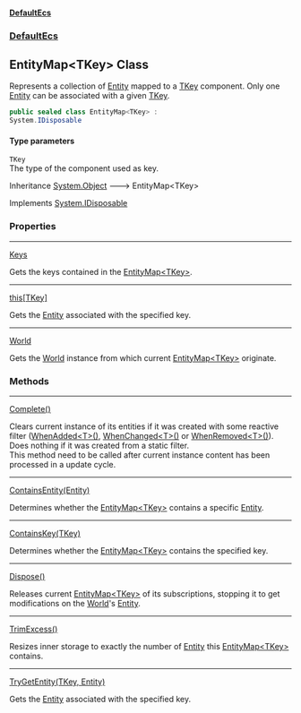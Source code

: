 #### [DefaultEcs](DefaultEcs.md 'DefaultEcs')
### [DefaultEcs](DefaultEcs.md#DefaultEcs 'DefaultEcs')
## EntityMap&lt;TKey&gt; Class
Represents a collection of [Entity](Entity.md 'DefaultEcs.Entity') mapped to a [TKey](EntityMap_TKey_.md#DefaultEcs_EntityMap_TKey__TKey 'DefaultEcs.EntityMap&lt;TKey&gt;.TKey') component. Only one [Entity](Entity.md 'DefaultEcs.Entity') can be associated with a given [TKey](EntityMap_TKey_.md#DefaultEcs_EntityMap_TKey__TKey 'DefaultEcs.EntityMap&lt;TKey&gt;.TKey').  
```csharp
public sealed class EntityMap<TKey> :
System.IDisposable
```
#### Type parameters
<a name='DefaultEcs_EntityMap_TKey__TKey'></a>
`TKey`  
The type of the component used as key.
  

Inheritance [System.Object](https://docs.microsoft.com/en-us/dotnet/api/System.Object 'System.Object') &#129106; EntityMap&lt;TKey&gt;  

Implements [System.IDisposable](https://docs.microsoft.com/en-us/dotnet/api/System.IDisposable 'System.IDisposable')  
### Properties

***
[Keys](EntityMap_TKey__Keys.md 'DefaultEcs.EntityMap&lt;TKey&gt;.Keys')

Gets the keys contained in the [EntityMap&lt;TKey&gt;](EntityMap_TKey_.md 'DefaultEcs.EntityMap&lt;TKey&gt;').  

***
[this[TKey]](EntityMap_TKey__this_TKey_.md 'DefaultEcs.EntityMap&lt;TKey&gt;.this[TKey]')

Gets the [Entity](Entity.md 'DefaultEcs.Entity') associated with the specified key.  

***
[World](EntityMap_TKey__World.md 'DefaultEcs.EntityMap&lt;TKey&gt;.World')

Gets the [World](World.md 'DefaultEcs.World') instance from which current [EntityMap&lt;TKey&gt;](EntityMap_TKey_.md 'DefaultEcs.EntityMap&lt;TKey&gt;') originate.  
### Methods

***
[Complete()](EntityMap_TKey__Complete().md 'DefaultEcs.EntityMap&lt;TKey&gt;.Complete()')

Clears current instance of its entities if it was created with some reactive filter ([WhenAdded&lt;T&gt;()](EntityQueryBuilder_WhenAdded_T_().md 'DefaultEcs.EntityQueryBuilder.WhenAdded&lt;T&gt;()'), [WhenChanged&lt;T&gt;()](EntityQueryBuilder_WhenChanged_T_().md 'DefaultEcs.EntityQueryBuilder.WhenChanged&lt;T&gt;()') or [WhenRemoved&lt;T&gt;()](EntityQueryBuilder_WhenRemoved_T_().md 'DefaultEcs.EntityQueryBuilder.WhenRemoved&lt;T&gt;()')).  
Does nothing if it was created from a static filter.  
This method need to be called after current instance content has been processed in a update cycle.  

***
[ContainsEntity(Entity)](EntityMap_TKey__ContainsEntity(Entity).md 'DefaultEcs.EntityMap&lt;TKey&gt;.ContainsEntity(DefaultEcs.Entity)')

Determines whether the [EntityMap&lt;TKey&gt;](EntityMap_TKey_.md 'DefaultEcs.EntityMap&lt;TKey&gt;') contains a specific [Entity](Entity.md 'DefaultEcs.Entity').  

***
[ContainsKey(TKey)](EntityMap_TKey__ContainsKey(TKey).md 'DefaultEcs.EntityMap&lt;TKey&gt;.ContainsKey(TKey)')

Determines whether the [EntityMap&lt;TKey&gt;](EntityMap_TKey_.md 'DefaultEcs.EntityMap&lt;TKey&gt;') contains the specified key.  

***
[Dispose()](EntityMap_TKey__Dispose().md 'DefaultEcs.EntityMap&lt;TKey&gt;.Dispose()')

Releases current [EntityMap&lt;TKey&gt;](EntityMap_TKey_.md 'DefaultEcs.EntityMap&lt;TKey&gt;') of its subscriptions, stopping it to get modifications on the [World](World.md 'DefaultEcs.World')'s [Entity](Entity.md 'DefaultEcs.Entity').  

***
[TrimExcess()](EntityMap_TKey__TrimExcess().md 'DefaultEcs.EntityMap&lt;TKey&gt;.TrimExcess()')

Resizes inner storage to exactly the number of [Entity](Entity.md 'DefaultEcs.Entity') this [EntityMap&lt;TKey&gt;](EntityMap_TKey_.md 'DefaultEcs.EntityMap&lt;TKey&gt;') contains.  

***
[TryGetEntity(TKey, Entity)](EntityMap_TKey__TryGetEntity(TKey_Entity).md 'DefaultEcs.EntityMap&lt;TKey&gt;.TryGetEntity(TKey, DefaultEcs.Entity)')

Gets the [Entity](Entity.md 'DefaultEcs.Entity') associated with the specified key.  
